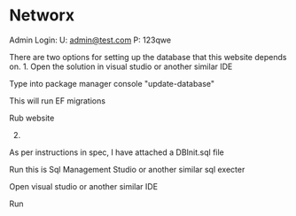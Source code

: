 # Networx
Admin Login:
U: admin@test.com
P: 123qwe

There are two options for setting up the database that this website depends on.
1. 
  Open the solution in visual studio or another similar IDE 
  >
  Type into package manager console "update-database"
  >
  This will run EF migrations
  >
  Rub website

2.
 As per instructions in spec, I have attached a DBInit.sql file 
 >
 Run this is Sql Management Studio or another similar sql execter
 >
 Open visual studio or another similar IDE
 >
 Run
 
 

